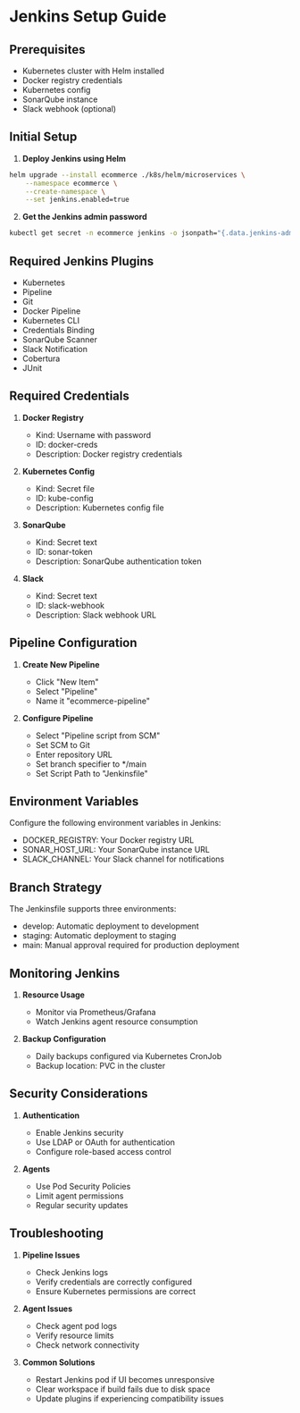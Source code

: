 # Jenkins Setup Guide

## Prerequisites
- Kubernetes cluster with Helm installed
- Docker registry credentials
- Kubernetes config
- SonarQube instance
- Slack webhook (optional)

## Initial Setup

1. **Deploy Jenkins using Helm**
```bash
helm upgrade --install ecommerce ./k8s/helm/microservices \
    --namespace ecommerce \
    --create-namespace \
    --set jenkins.enabled=true
```

2. **Get the Jenkins admin password**
```bash
kubectl get secret -n ecommerce jenkins -o jsonpath="{.data.jenkins-admin-password}" | base64 --decode
```

## Required Jenkins Plugins
- Kubernetes
- Pipeline
- Git
- Docker Pipeline
- Kubernetes CLI
- Credentials Binding
- SonarQube Scanner
- Slack Notification
- Cobertura
- JUnit

## Required Credentials

1. **Docker Registry**
   - Kind: Username with password
   - ID: docker-creds
   - Description: Docker registry credentials

2. **Kubernetes Config**
   - Kind: Secret file
   - ID: kube-config
   - Description: Kubernetes config file

3. **SonarQube**
   - Kind: Secret text
   - ID: sonar-token
   - Description: SonarQube authentication token

4. **Slack**
   - Kind: Secret text
   - ID: slack-webhook
   - Description: Slack webhook URL

## Pipeline Configuration

1. **Create New Pipeline**
   - Click "New Item"
   - Select "Pipeline"
   - Name it "ecommerce-pipeline"

2. **Configure Pipeline**
   - Select "Pipeline script from SCM"
   - Set SCM to Git
   - Enter repository URL
   - Set branch specifier to */main
   - Set Script Path to "Jenkinsfile"

## Environment Variables

Configure the following environment variables in Jenkins:
- DOCKER_REGISTRY: Your Docker registry URL
- SONAR_HOST_URL: Your SonarQube instance URL
- SLACK_CHANNEL: Your Slack channel for notifications

## Branch Strategy

The Jenkinsfile supports three environments:
- develop: Automatic deployment to development
- staging: Automatic deployment to staging
- main: Manual approval required for production deployment

## Monitoring Jenkins

1. **Resource Usage**
   - Monitor via Prometheus/Grafana
   - Watch Jenkins agent resource consumption

2. **Backup Configuration**
   - Daily backups configured via Kubernetes CronJob
   - Backup location: PVC in the cluster

## Security Considerations

1. **Authentication**
   - Enable Jenkins security
   - Use LDAP or OAuth for authentication
   - Configure role-based access control

2. **Agents**
   - Use Pod Security Policies
   - Limit agent permissions
   - Regular security updates

## Troubleshooting

1. **Pipeline Issues**
   - Check Jenkins logs
   - Verify credentials are correctly configured
   - Ensure Kubernetes permissions are correct

2. **Agent Issues**
   - Check agent pod logs
   - Verify resource limits
   - Check network connectivity

3. **Common Solutions**
   - Restart Jenkins pod if UI becomes unresponsive
   - Clear workspace if build fails due to disk space
   - Update plugins if experiencing compatibility issues
